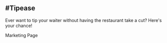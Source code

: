 #Tipease
-

Ever want to tip your waiter without having the restaurant take a cut? Here's your chance!


Marketing Page